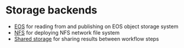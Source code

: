 # Storage backends

- [EOS](eos) for reading from and publishing on EOS object storage system
- [NFS](nfs) for deploying NFS network file system
- [Shared storage](shared-storage) for sharing results between workflow steps
